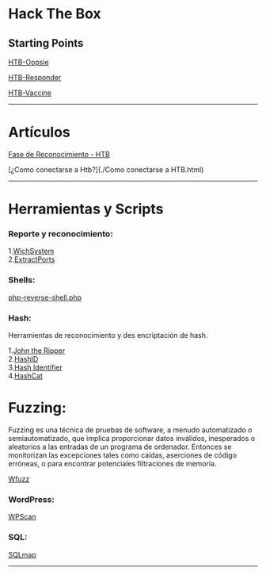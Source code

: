 # **Hack The Box**

## Starting Points

[HTB-Oopsie](./HTB-Oopsie.html)

[HTB-Responder](./HTB-Responder.html)

[HTB-Vaccine](./HTB-Vaccine.html)

---
# Artículos

[Fase de Reconocimiento - HTB](./Fase_de_reconocimiento-HTB.html)

[¿Como conectarse a Htb?](./Como conectarse a HTB.html)

---

# Herramientas y Scripts 

### Reporte y reconocimiento:

1.[WichSystem](./WichSystem.html)    
2.[ExtractPorts](./ExtractPorts.html)

### Shells:

[php-reverse-shell.php](./php-reverse-shell.html)

### Hash:
Herramientas de reconocimiento y des encriptación de hash.

1.[John the Ripper](./john_the_ripper.html)    
2.[HashID](./HashId.html)    
3.[Hash Identifier](./Hash-Identifier.html)    
4.[HashCat](./HashCat.html)

# Fuzzing:
Fuzzing es una técnica de pruebas de software, a menudo automatizado o semiautomatizado, que implica proporcionar datos inválidos, inesperados o
aleatorios a las entradas de un programa de ordenador. Entonces se monitorizan las excepciones tales como caídas, aserciones de código erróneas, o
para encontrar potenciales filtraciones de memoria.

[Wfuzz](./Wfuzz.html)

### WordPress:

[WPScan](./WPScan.html)

### SQL:

[SQLmap](./SQLmap.html)




---
